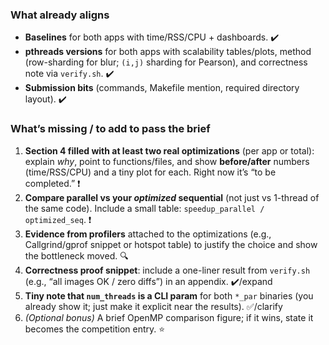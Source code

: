 
### What already aligns

* **Baselines** for both apps with time/RSS/CPU + dashboards. ✔️ 
* **pthreads versions** for both apps with scalability tables/plots, method (row-sharding for blur; `(i,j)` sharding for Pearson), and correctness note via `verify.sh`. ✔️ 
* **Submission bits** (commands, Makefile mention, required directory layout). ✔️ 

### What’s missing / to add to pass the brief

1. **Section 4 filled with at least two real optimizations** (per app or total): explain *why*, point to functions/files, and show **before/after** numbers (time/RSS/CPU) and a tiny plot for each. Right now it’s “to be completed.” ❗ 
2. **Compare parallel vs your *optimized* sequential** (not just vs 1-thread of the same code). Include a small table: `speedup_parallel / optimized_seq`. ❗ 
3. **Evidence from profilers** attached to the optimizations (e.g., Callgrind/gprof snippet or hotspot table) to justify the choice and show the bottleneck moved. 🔍 
4. **Correctness proof snippet**: include a one-liner result from `verify.sh` (e.g., “all images OK / zero diffs”) in an appendix. ✔️/expand 
5. **Tiny note that `num_threads` is a CLI param** for both `*_par` binaries (you already show it; just make it explicit near the results). ✅/clarify 
6. *(Optional bonus)* A brief OpenMP comparison figure; if it wins, state it becomes the competition entry. ⭐ 